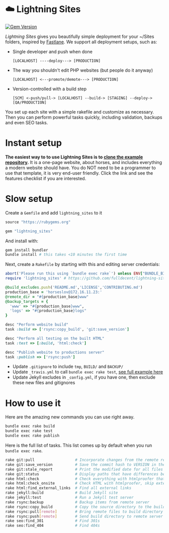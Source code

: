 # :cloud: Lightning Sites
[![Gem Version](https://d25lcipzij17d.cloudfront.net/badge.svg?id=gh&type=6&v=1.4.12&x2=0)](https://d25lcipzij17d.cloudfront.net/badge.svg?id=gh&type=6&v=1.4.12&x2=0)

*Lightning Sites* gives you beautifully simple deployment for your ~/Sites folders, inspired by [Fastlane](https://fastlane.tools/). We support all deployment setups, such as:

 * Single developer and push when done

    ```
    [LOCALHOST] ----deploy---> [PRODUCTION]
    ```

 * The way you shouldn't edit PHP websites (but people do it anyway)

    ```
    [LOCALHOST] <---promote/demote---> [PRODUCTION]
    ```

 * Version-controlled with a build step

    ```
    [SCM] <-push/pull-> [LOCALHOST] --build-> [STAGING] --deploy-> [QA/PRODUCTION]
    ```

You set up each site with a simple rakefile and customize as necessary. Then you can perform powerful tasks quickly, including validation, backups and even SEO tasks.


# Instant setup

**The easiest way to to use Lightning Sites is to [clone the example repository](https://github.com/fulldecent/html-website-template).** It is a one-page website, about horses, and includes everything a modern website should have. You do NOT need to be a programmer to use that template, it is very end-user friendly. Click the link and see the features checklist if you are interested.

# Slow setup

Create a `Gemfile` and add `lightning_sites` to it

```ruby
source "https://rubygems.org"

gem "lightning_sites"
```

And install with:

```sh
gem install bundler
bundle install # this takes <10 minutes the first time
```

Next, create a `Rakefile` by starting with this and editing server credentials:

```ruby
abort('Please run this using `bundle exec rake`') unless ENV["BUNDLE_BIN_PATH"]
require 'lightning_sites' # https://github.com/fulldecent/lightning-sites

@build_excludes.push('README.md','LICENSE','CONTRIBUTING.md')
production_base = 'horseslov@172.16.11.23:'
@remote_dir = "#{production_base}www"
@backup_targets = {
  'www' => "#{production_base}www",
  'logs' => "#{production_base}logs"
}

desc "Perform website build"
task :build => ['rsync:copy_build', 'git:save_version']

desc "Perform all testing on the built HTML"
task :test => [:build, 'html:check']

desc "Publish website to productions server"
task :publish => ['rsync:push']
```

* Update `.gitignore` to include `tmp`, `BUILD/` and `BACKUP/`
* Update `_travis.yml` to call `bundle exec rake test`, [see full example here](https://github.com/fulldecent/html-website-template/blob/master/.travis.yml)
* Update Jekyll excludes in `_config.yml`, if you have one, then exclude these new files and gitignores

# How to use it

Here are the amazing new commands you can use right away.

```bash
bundle exec rake build
bundle exec rake test
bundle exec rake publish
```

Here is the full list of tasks. This list comes up by default when you run `bundle exec rake`.

```bash
rake git:pull                  # Incorporate changes from the remote repository into the current branch
rake git:save_version          # Save the commit hash to VERSION in the build directory
rake git:stale_report          # Print the modified date for all files under source control
rake git:status                # Display paths that have differences between the index file and the current HEAD commit
rake html:check                # Check everything with htmlproofer that is reasonable to check
rake html:check_onsite         # Check HTML with htmlproofer, skip external links
rake html:find_external_links  # Find all external links
rake jekyll:build              # Build Jekyll site
rake jekyll:test               # Run a Jekyll test server
rake rsync:backup              # Backup items from remote server
rake rsync:copy_build          # Copy the source directory to the build directory, excluding some files
rake rsync:pull[remote]        # Bring remote files to build directory (use rsync-style paths)
rake rsync:push[remote]        # Send build directory to remote server (use rsync-style paths)
rake seo:find_301              # Find 301s
rake seo:find_404              # Find 404s
```
